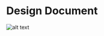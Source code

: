 # Design Document
![alt text](https://github.com/wytzz/Project-proposal/blob/master/doc/Schets%20prog%20project.png)
